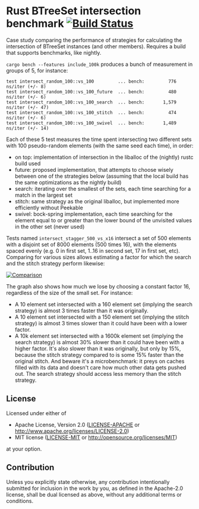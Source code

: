 # Rust BTreeSet intersection benchmark [![Build Status](https://travis-ci.com/ssomers/rust_bench_btreeset_intersection.svg?branch=master)](https://travis-ci.com/ssomers/rust_bench_btreeset_intersection?branch=master)

Case study comparing the performance of strategies for calculating the intersection of BTreeSet instances (and other members).
Requires a build that supports benchmarks, like nightly.

`cargo bench --features include_100k` produces a bunch of measurement in groups of 5, for instance:

    test intersect_random_100::vs_100         ... bench:         776 ns/iter (+/- 8)
    test intersect_random_100::vs_100_future  ... bench:         480 ns/iter (+/- 6)
    test intersect_random_100::vs_100_search  ... bench:       1,579 ns/iter (+/- 47)
    test intersect_random_100::vs_100_stitch  ... bench:         474 ns/iter (+/- 6)
    test intersect_random_100::vs_100_swivel  ... bench:       1,489 ns/iter (+/- 14)

Each of these 5 test measures the time spent intersecting two different sets with 100 pseudo-random elements (with the same seed each time), in order:
- on top: implementation of intersection in the liballoc of the (nightly) rustc build used
- future: proposed implementation, that attempts to choose wisely between one of the strategies below (assuming that the local build has the same optimizations as the nightly build)
- search: iterating over the smallest of the sets, each time searching for a match in the largest set
- stitch: same strategy as the original liballoc, but implemented more efficiently without Peekable
- swivel: bock-spring implementation, each time searching for the element equal to or greater than the lower bound of the unvisited values in the other set (never used)

Tests named `intersect_stagger_500_vs_x16` intersect a set of 500 elements with a disjoint set of 8000 elements (500 times 16), with the elements spaced evenly (e.g. 0 in first set, 1..16 in second set, 17 in first set, etc). Comparing for various sizes allows estimating  a factor for which the search and the stitch strategy perform likewise:

[![Comparison](https://plot.ly/~stein.somers/216.png "View interactively")](https://plot.ly/~stein.somers/216)

The graph also shows how much we lose by choosing a constant factor 16, regardless of the size of the small set.
For instance:
- A 10 element set intersected with a 160 element set (implying the search strategy) is almost 3 times faster than it was originally.
- A 10 element set intersected with a 150 element set (implying the stitch strategy) is almost 3 times slower than it could have been with a lower factor.
- A 10k element set intersected with a 1600k element set (implying the search strategy) is almost 30% slower than it could have been with a higher factor. It's also slower than it was originally, but only by 15%, because the stitch strategy compared to is some 15% faster than the original stitch. And beware it's a microbenchmark: it preys on caches filled with its data and doesn't care how much other data gets pushed out. The search strategy should access less memory than the stitch strategy.


## License

Licensed under either of

 * Apache License, Version 2.0
   ([LICENSE-APACHE](LICENSE-APACHE) or http://www.apache.org/licenses/LICENSE-2.0)
 * MIT license
   ([LICENSE-MIT](LICENSE-MIT) or http://opensource.org/licenses/MIT)

at your option.

## Contribution

Unless you explicitly state otherwise, any contribution intentionally submitted
for inclusion in the work by you, as defined in the Apache-2.0 license, shall be
dual licensed as above, without any additional terms or conditions.
